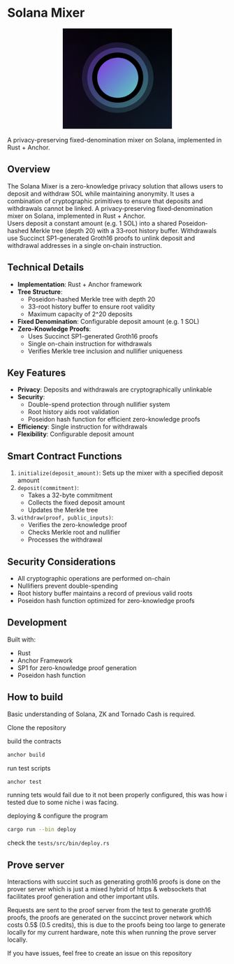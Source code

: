 # Solana Mixer

<p align="center">
  <img width="250" height="230" src="./assets/mixer-logo.png"  alt="Mixer Image">
</p>

A privacy-preserving fixed-denomination mixer on Solana, implemented in Rust + Anchor.

## Overview

The Solana Mixer is a zero-knowledge privacy solution that allows users to deposit and withdraw SOL while maintaining anonymity. It uses a combination of cryptographic primitives to ensure that deposits and withdrawals cannot be linked.
A privacy‐preserving fixed‐denomination mixer on Solana, implemented in Rust + Anchor.  
Users deposit a constant amount (e.g. 1 SOL) into a shared Poseidon‐hashed Merkle tree (depth 20) with a 33‐root history buffer. Withdrawals use Succinct SP1-generated Groth16 proofs to unlink deposit and withdrawal addresses in a single on‐chain instruction.

## Technical Details

- **Implementation**: Rust + Anchor framework
- **Tree Structure**: 
  - Poseidon-hashed Merkle tree with depth 20
  - 33-root history buffer to ensure root validity
  - Maximum capacity of 2^20 deposits
- **Fixed Denomination**: Configurable deposit amount (e.g. 1 SOL)
- **Zero-Knowledge Proofs**: 
  - Uses Succinct SP1-generated Groth16 proofs
  - Single on-chain instruction for withdrawals
  - Verifies Merkle tree inclusion and nullifier uniqueness

## Key Features

- **Privacy**: Deposits and withdrawals are cryptographically unlinkable
- **Security**: 
  - Double-spend protection through nullifier system
  - Root history aids root validation
  - Poseidon hash function for efficient zero-knowledge proofs
- **Efficiency**: Single instruction for withdrawals
- **Flexibility**: Configurable deposit amount

## Smart Contract Functions

1. `initialize(deposit_amount)`: Sets up the mixer with a specified deposit amount
2. `deposit(commitment)`: 
   - Takes a 32-byte commitment
   - Collects the fixed deposit amount
   - Updates the Merkle tree
3. `withdraw(proof, public_inputs)`:
   - Verifies the zero-knowledge proof
   - Checks Merkle root and nullifier
   - Processes the withdrawal

## Security Considerations

- All cryptographic operations are performed on-chain
- Nullifiers prevent double-spending
- Root history buffer maintains a record of previous valid roots
- Poseidon hash function optimized for zero-knowledge proofs

## Development

Built with:
- Rust
- Anchor Framework
- SP1 for zero-knowledge proof generation
- Poseidon hash function

## How to build
Basic understanding of Solana, ZK and Tornado Cash is required.

Clone the repository

build the contracts
```sh
anchor build
```

run test scripts
```sh
anchor test
```
running tets would fail due to it not been properly configured, this was how i tested due to some niche i was facing.

deploying & configure the program
```sh
cargo run --bin deploy
```
check the `tests/src/bin/deploy.rs` 


## Prove server
Interactions with succint such as generating groth16 proofs is done on the prover server which is just a mixed hybrid of https & websockets that facilitates proof generation and other important utils.


Requests are sent to the proof server from the test to generate groth16 proofs, the proofs are generated on the succinct prover network which costs 0.5$ (0.5 credits), this is due to the proofs being too large to generate locally for my current hardware, note this when running the prove server locally.


If you have issues, feel free to create an issue on this repository
